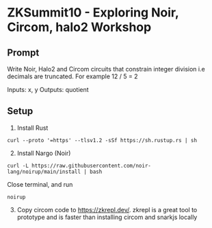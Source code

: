 # ZKSummit10 - Exploring Noir, Circom, halo2 Workshop

## Prompt
Write Noir, Halo2 and Circom circuits that constrain integer division i.e decimals are truncated. For example 12 / 5 = 2

Inputs: x, y
Outputs: quotient

## Setup
1. Install Rust
```
curl --proto '=https' --tlsv1.2 -sSf https://sh.rustup.rs | sh
```
2. Install Nargo (Noir)
```
curl -L https://raw.githubusercontent.com/noir-lang/noirup/main/install | bash
```
Close terminal, and run 
```
noirup
```
3. Copy circom code to https://zkrepl.dev/. zkrepl is a great tool to prototype and is faster than installing circom and snarkjs locally